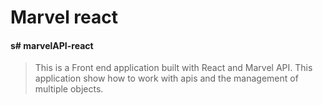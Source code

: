 # Marvel react
#### s# marvelAPI-react
> This is a Front end application built with React and Marvel API. This application show how to work with apis and the management of multiple objects.
